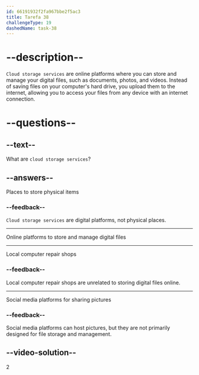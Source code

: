 ```yaml
---
id: 66191932f2fa967bbe2f5ac3
title: Tarefa 38
challengeType: 19
dashedName: task-38
---
```


# --description--

`Cloud storage services` are online platforms where you can store and manage your digital files, such as documents, photos, and videos. Instead of saving files on your computer's hard drive, you upload them to the internet, allowing you to access your files from any device with an internet connection.

# --questions--

## --text--

What are `cloud storage services`?

## --answers--

Places to store physical items

### --feedback--

`Cloud storage services` are digital platforms, not physical places.

---

Online platforms to store and manage digital files

---

Local computer repair shops

### --feedback--

Local computer repair shops are unrelated to storing digital files online.

---

Social media platforms for sharing pictures

### --feedback--

Social media platforms can host pictures, but they are not primarily designed for file storage and management.

## --video-solution--

2
